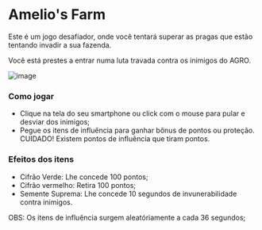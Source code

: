 # Amelio's Farm

Este é um jogo desafiador, onde você tentará superar as pragas que estão tentando invadir a sua fazenda. 

Você está prestes a entrar numa luta travada contra os inimigos do AGRO.

![image](https://github.com/Elevii/game-farm/assets/69546112/a0424532-1a95-4112-b16e-6d7e4b471637)


### Como jogar 

- Clique na tela do seu smartphone ou click com o mouse para pular e desviar dos inimigos;
- Pegue os itens de influência para ganhar bônus de pontos ou proteção. CUIDADO! Existem pontos de influência que tiram pontos.

### Efeitos dos itens

- Cifrão Verde: Lhe concede 100 pontos;
- Cifrão vermelho: Retira 100 pontos;
- Semente Suprema: Lhe concede 10 segundos de invunerabilidade contra inimigos.
  
OBS: Os itens de influência surgem aleatóriamente a cada 36 segundos;

